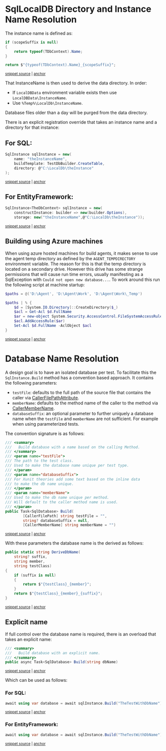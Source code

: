 <!--
GENERATED FILE - DO NOT EDIT
This file was generated by [MarkdownSnippets](https://github.com/SimonCropp/MarkdownSnippets).
Source File: /pages/mdsource/directory-and-name-resolution.source.md
To change this file edit the source file and then run MarkdownSnippets.
-->

# SqlLocalDB Directory and Instance Name Resolution

The instance name is defined as:

<!-- snippet: GetInstanceName -->
<a id='snippet-getinstancename'></a>
```cs
if (scopeSuffix is null)
{
    return typeof(TDbContext).Name;
}

return $"{typeof(TDbContext).Name}_{scopeSuffix}";
```
<sup><a href='/src/EfLocalDb/Storage.cs#L28-L37' title='Snippet source file'>snippet source</a> | <a href='#snippet-getinstancename' title='Start of snippet'>anchor</a></sup>
<!-- endSnippet -->

That InstanceName is then used to derive the data directory. In order:

 * If `LocalDBData` environment variable exists then use `LocalDBData\InstanceName`.
 * Use `%Temp%\LocalDb\InstanceName`.

Database files older than a day will be purged from the data directory.

There is an explicit registration override that takes an instance name and a directory for that instance:


## For SQL:

<!-- snippet: ExplicitName -->
<a id='snippet-explicitname'></a>
```cs
SqlInstance sqlInstance = new(
    name: "theInstanceName",
    buildTemplate: TestDbBuilder.CreateTable,
    directory: @"C:\LocalDb\theInstance"
);
```
<sup><a href='/src/LocalDb.Tests/Snippets/ExplicitName.cs#L7-L13' title='Snippet source file'>snippet source</a> | <a href='#snippet-explicitname' title='Start of snippet'>anchor</a></sup>
<!-- endSnippet -->


## For EntityFramework:

<!-- snippet: EfExplicitName -->
<a id='snippet-efexplicitname'></a>
```cs
SqlInstance<TheDbContext> sqlInstance = new(
    constructInstance: builder => new(builder.Options),
    storage: new("theInstanceName",@"C:\LocalDb\theInstance"));
```
<sup><a href='/src/EfLocalDb.Tests/Snippets/EfExplicitName.cs#L7-L11' title='Snippet source file'>snippet source</a> | <a href='#snippet-efexplicitname' title='Start of snippet'>anchor</a></sup>
<!-- endSnippet -->


## Building using Azure machines

When using azure hosted machines for build agents, it makes sense to use the agent temp directory as defined by the `AGENT_TEMPDIRECTORY` environment variable. The reason for this is that the temp directory is located on a secondary drive. However this drive has some strange permissions that will cause run time errors, usually manifesting as a SqlException with `Could not open new database...`. To work around this run the following script at machine startup:

<!-- snippet: Set-D-Drive-Permissions.ps1 -->
<a id='snippet-Set-D-Drive-Permissions.ps1'></a>
```ps1
$paths = @('D:\Agent', 'D:\Agent\Work', 'D:\Agent\Work\_Temp')

$paths | % {
    $d = [System.IO.Directory]::CreateDirectory($_)
    $acl = Get-Acl $d.FullName
    $ar = new-object System.Security.AccessControl.FileSystemAccessRule("Everyone", "FullControl", "ContainerInherit, ObjectInherit", "None", "Allow")
    $acl.AddAccessRule($ar)
    Set-Acl $d.FullName -AclObject $acl
}
```
<sup><a href='/src/StartUpScript/Set-D-Drive-Permissions.ps1#L1-L9' title='Snippet source file'>snippet source</a> | <a href='#snippet-Set-D-Drive-Permissions.ps1' title='Start of snippet'>anchor</a></sup>
<!-- endSnippet -->


# Database Name Resolution

A design goal is to have an isolated database per test. To facilitate this the `SqlInstance.Build` method has a convention based approach. It contains the following parameters:

 * `testFile`: defaults to the full path of the source file that contains the caller via [CallerFilePathAttribute](https://docs.microsoft.com/en-us/dotnet/api/system.runtime.compilerservices.callerfilepathattribute).
 * `memberName`: defaults to the method name of the caller to the method via [CallerMemberName](https://docs.microsoft.com/en-us/dotnet/api/system.runtime.compilerservices.callermembername).
 * `databaseSuffix`: an optional parameter to further uniquely a database name when the `testFile` and `memberName` are not sufficient. For example when using parameterized tests.

The convention signature is as follows:

<!-- snippet: ConventionBuildSignature -->
<a id='snippet-conventionbuildsignature'></a>
```cs
/// <summary>
///   Build database with a name based on the calling Method.
/// </summary>
/// <param name="testFile">
/// The path to the test class.
/// Used to make the database name unique per test type.
/// </param>
/// <param name="databaseSuffix">
/// For Xunit theories add some text based on the inline data
/// to make the db name unique.
/// </param>
/// <param name="memberName">
/// Used to make the db name unique per method.
/// Will default to the caller method name is used.
/// </param>
public Task<SqlDatabase> Build(
        [CallerFilePath] string testFile = "",
        string? databaseSuffix = null,
        [CallerMemberName] string memberName = "")
```
<sup><a href='/src/LocalDb/SqlInstance.cs#L56-L76' title='Snippet source file'>snippet source</a> | <a href='#snippet-conventionbuildsignature' title='Start of snippet'>anchor</a></sup>
<!-- endSnippet -->

With these parameters the database name is the derived as follows:

<!-- snippet: DeriveName -->
<a id='snippet-derivename'></a>
```cs
public static string DeriveDbName(
    string? suffix,
    string member,
    string testClass)
{
    if (suffix is null)
    {
        return $"{testClass}_{member}";
    }
    return $"{testClass}_{member}_{suffix}";
}
```
<sup><a href='/src/LocalDb/DbNamer.cs#L3-L15' title='Snippet source file'>snippet source</a> | <a href='#snippet-derivename' title='Start of snippet'>anchor</a></sup>
<!-- endSnippet -->


## Explicit name

If full control over the database name is required, there is an overload that takes an explicit name:

<!-- snippet: ExplicitBuildSignature -->
<a id='snippet-explicitbuildsignature'></a>
```cs
/// <summary>
///   Build database with an explicit name.
/// </summary>
public async Task<SqlDatabase> Build(string dbName)
```
<sup><a href='/src/LocalDb/SqlInstance.cs#L89-L94' title='Snippet source file'>snippet source</a> | <a href='#snippet-explicitbuildsignature' title='Start of snippet'>anchor</a></sup>
<!-- endSnippet -->

Which can be used as follows:


### For SQL:

<!-- snippet: WithDbName -->
<a id='snippet-withdbname'></a>
```cs
await using var database = await sqlInstance.Build("TheTestWithDbName");
```
<sup><a href='/src/LocalDb.Tests/Snippets/SnippetTests.cs#L29-L31' title='Snippet source file'>snippet source</a> | <a href='#snippet-withdbname' title='Start of snippet'>anchor</a></sup>
<!-- endSnippet -->


### For EntityFramework:

<!-- snippet: EFWithDbName -->
<a id='snippet-efwithdbname'></a>
```cs
await using var database = await sqlInstance.Build("TheTestWithDbName");
```
<sup><a href='/src/EfLocalDb.Tests/Snippets/EfSnippetTests.cs#L42-L44' title='Snippet source file'>snippet source</a> | <a href='#snippet-efwithdbname' title='Start of snippet'>anchor</a></sup>
<!-- endSnippet -->
